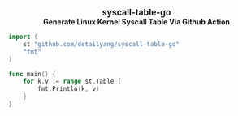 
<p align="center">
  <b>
    <span style="font-size:larger;">syscall-table-go</span>
   </b>
   <br />
   <b>Generate Linux Kernel Syscall Table Via Github Action</b>
</p>

```go
import (
    st "github.com/detailyang/syscall-table-go"
    "fmt"
)

func main() {
    for k,v := range st.Table {
        fmt.Println(k, v)
    }
}
```
